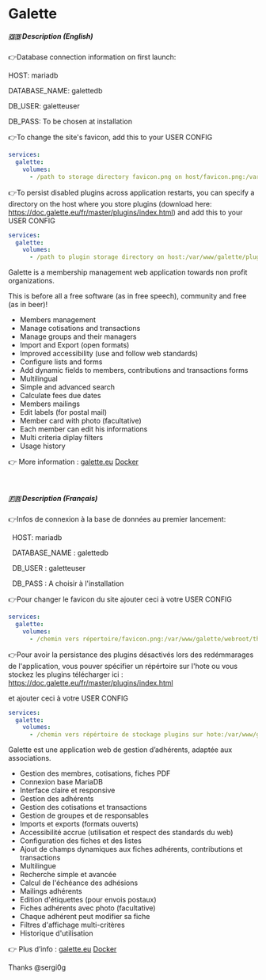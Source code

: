 # Galette





##### 🇬🇧 Description (English)

👉Database connection information on first launch:

HOST: mariadb

DATABASE\_NAME: galettedb

DB\_USER: galetteuser

DB\_PASS: To be chosen at installation

👉To change the site's favicon, add this to your USER CONFIG

```yaml
services:
  galette:
    volumes:
      - /path to storage directory favicon.png on host/favicon.png:/var/www/galette/webroot/themes/default/images/favicon.png
```

👉To persist disabled plugins across application restarts, you can specify a directory on the host where you store plugins (download here: https://doc.galette.eu/fr/master/plugins/index.html) and add this to your USER CONFIG

```yaml
services:
  galette:
    volumes:
      - /path to plugin storage directory on host:/var/www/galette/plugins
```

Galette is a membership management web application towards non profit organizations.

This is before all a free software (as in free speech), community and free (as in beer)!

* Members management
* Manage cotisations and transactions
* Manage groups and their managers
* Import and Export (open formats)
* Improved accessibility (use and follow web standards)
* Configure lists and forms
* Add dynamic fields to members, contributions and transactions forms
* Multilingual
* Simple and advanced search
* Calculate fees due dates
* Members mailings
* Edit labels (for postal mail)
* Member card with photo (facultative)
* Each member can edit his informations
* Multi criteria diplay filters
* Usage history

👉  More information : [galette.eu](https://galette.eu/) [Docker](https://github.com/galette-community/docker)

 

##### 🇫🇷 Description (Français)

👉Infos de connexion à la base de données au premier lancement:


        HOST: mariadb

        DATABASE\_NAME : galettedb

        DB\_USER : galetteuser

        DB\_PASS : A choisir à l'installation


👉Pour changer le favicon du site ajouter ceci à votre USER CONFIG

```yaml
services:
  galette:
    volumes:
      - /chemin vers répertoire/favicon.png:/var/www/galette/webroot/themes/default/images/favicon.png
```

👉Pour avoir la persistance des plugins désactivés lors des redémmarages de l'application, vous pouver spécifier un répértoire sur l'hote ou vous stockez les plugins télécharger ici : https://doc.galette.eu/fr/master/plugins/index.html

et ajouter ceci à votre USER CONFIG

```yaml
services:
  galette:
    volumes:
      - /chemin vers répértoire de stockage plugins sur hote:/var/www/galette/plugins
```

Galette est une application web de gestion d’adhérents, adaptée aux associations.

* Gestion des membres, cotisations, fiches PDF
* Connexion base MariaDB
* Interface claire et responsive
* Gestion des adhérents
* Gestion des cotisations et transactions
* Gestion de groupes et de responsables
* Imports et exports (formats ouverts)
* Accessibilité accrue (utilisation et respect des standards du web)
* Configuration des fiches et des listes
* Ajout de champs dynamiques aux fiches adhérents, contributions et transactions
* Multilingue
* Recherche simple et avancée
* Calcul de l'échéance des adhésions
* Mailings adhérents
* Edition d'étiquettes (pour envois postaux)
* Fiches adhérents avec photo (facultative)
* Chaque adhérent peut modifier sa fiche
* Filtres d'affichage multi-critères
* Historique d'utilisation

👉 Plus d’info : [galette.eu](https://galette.eu/) [Docker](https://github.com/galette-community/docker)





Thanks @sergi0g

